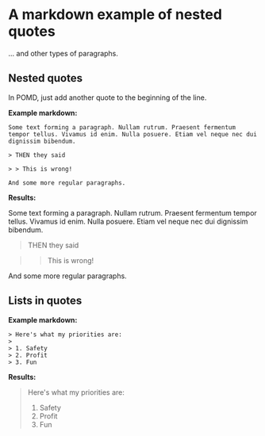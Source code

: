 # A markdown example of nested quotes #

... and other types of paragraphs.

## Nested quotes ##

In POMD, just add another quote to the beginning of the line.

**Example markdown:**

``` text
Some text forming a paragraph. Nullam rutrum. Praesent fermentum tempor tellus. Vivamus id enim. Nulla posuere. Etiam vel neque nec dui dignissim bibendum. 

> THEN they said

> > This is wrong!

And some more regular paragraphs.
```

**Results:**

Some text forming a paragraph. Nullam rutrum. Praesent fermentum tempor tellus. Vivamus id enim. Nulla posuere. Etiam vel neque nec dui dignissim bibendum. 

> THEN they said

> > This is wrong!

And some more regular paragraphs.


## Lists in quotes ##

**Example markdown:**

``` text
> Here's what my priorities are:
>
> 1. Safety
> 2. Profit
> 3. Fun
```

**Results:**

> Here's what my priorities are:
>
> 1. Safety
> 2. Profit
> 3. Fun

